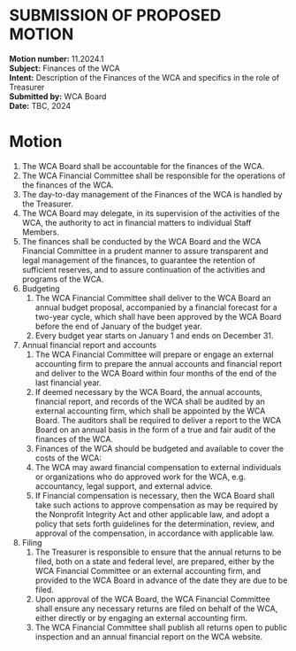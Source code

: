 # SUBMISSION OF PROPOSED MOTION

**Motion number:** 11.2024.1  
**Subject:** Finances of the WCA  
**Intent:** Description of the Finances of the WCA and specifics in the role of Treasurer  
**Submitted by:** WCA Board  
**Date:** TBC, 2024

# Motion

1. The WCA Board shall be accountable for the finances of the WCA.
2. The WCA Financial Committee shall be responsible for the operations of the finances of the WCA.
3. The day-to-day management of the Finances of the WCA is handled by the Treasurer.
4. The WCA Board may delegate, in its supervision of the activities of the WCA, the authority to act in financial matters to individual Staff Members.
5. The finances shall be conducted by the WCA Board and the WCA Financial Committee in a prudent manner to assure transparent and legal management of the finances, to guarantee the retention of sufficient reserves, and to assure continuation of the activities and programs of the WCA.
6. Budgeting
   1. The WCA Financial Committee shall deliver to the WCA Board an annual budget proposal, accompanied by a financial forecast for a two-year cycle, which shall have been approved by the WCA Board before the end of January of the budget year.
   2. Every budget year starts on January 1 and ends on December 31.
7. Annual financial report and accounts
   1. The WCA Financial Committee will prepare or engage an external accounting firm to prepare the annual accounts and financial report and deliver to the WCA Board within four months of the end of the last financial year.
   2. If deemed necessary by the WCA Board, the annual accounts, financial report, and records of the WCA shall be audited by an external accounting firm, which shall be appointed by the WCA Board. The auditors shall be required to deliver a report to the WCA Board on an annual basis in the form of a true and fair audit of the finances of the WCA.
   1. Finances of the WCA should be budgeted and available to cover the costs of the WCA:
   2. The WCA may award financial compensation to external individuals or organizations who do approved work for the WCA, e.g. accountancy, legal support, and external advice.
   3. If Financial compensation is necessary, then the WCA Board shall take such actions to approve compensation as may be required by the Nonprofit Integrity Act and other applicable law, and adopt a policy that sets forth guidelines for the determination, review, and approval of the compensation, in accordance with applicable law.
9. Filing
    1. The Treasurer is responsible to ensure that the annual returns to be filed, both on a state and federal level, are prepared, either by the WCA Financial Committee or an external accounting firm, and provided to the WCA Board in advance of the date they are due to be filed.
    2. Upon approval of the WCA Board, the WCA Financial Committee shall ensure any necessary returns are filed on behalf of the WCA, either directly or by engaging an external accounting firm.
    3. The WCA Financial Committee shall publish all returns open to public inspection and an annual financial report on the WCA website.
